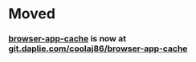 # Moved
### [browser-app-cache](https://git.daplie.com/coolaj86/browser-app-cache) is now at [git.daplie.com/coolaj86/browser-app-cache](https://git.daplie.com/coolaj86/browser-app-cache)
